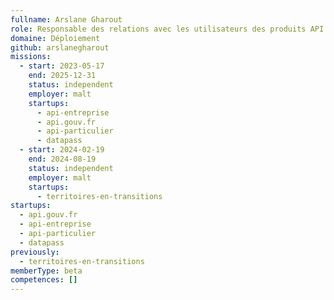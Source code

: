 ```yaml
---
fullname: Arslane Gharout
role: Responsable des relations avec les utilisateurs des produits API
domaine: Déploiement
github: arslanegharout
missions:
  - start: 2023-05-17
    end: 2025-12-31
    status: independent
    employer: malt
    startups:
      - api-entreprise
      - api.gouv.fr
      - api-particulier
      - datapass
  - start: 2024-02-19
    end: 2024-08-19
    status: independent
    employer: malt
    startups:
      - territoires-en-transitions
startups:
  - api.gouv.fr
  - api-entreprise
  - api-particulier
  - datapass
previously:
  - territoires-en-transitions
memberType: beta
competences: []
---
```

